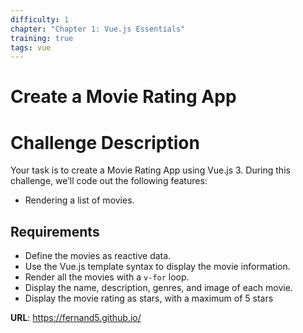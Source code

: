 ```yaml
---
difficulty: 1
chapter: "Chapter 1: Vue.js Essentials"
training: true
tags: vue
---
```

# Create a Movie Rating App

# Challenge Description

Your task is to create a Movie Rating App using Vue.js 3.
During this challenge, we’ll code out the following features:

- Rendering a list of movies.

## Requirements

- Define the movies as reactive data.
- Use the Vue.js template syntax to display the movie information.
- Render all the movies with a `v-for` loop.
- Display the name, description, genres, and image of each movie.
- Display the movie rating as stars, with a maximum of 5 stars

**URL**: https://fernand5.github.io/
